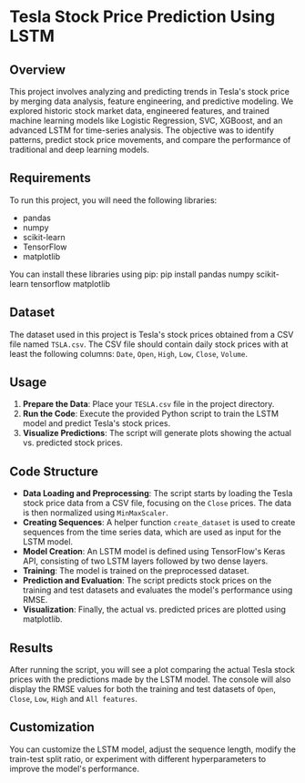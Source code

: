 # Tesla Stock Price Prediction Using LSTM

## Overview
This project involves analyzing and predicting trends in Tesla's stock price by merging data analysis, feature engineering, and predictive modeling. We explored historic stock market data, engineered features, and trained machine learning models like Logistic Regression, SVC, XGBoost, and an advanced LSTM for time-series analysis. The objective was to identify patterns, predict stock price movements, and compare the performance of traditional and deep learning models.

## Requirements
To run this project, you will need the following libraries:
- pandas
- numpy
- scikit-learn
- TensorFlow
- matplotlib

You can install these libraries using pip:
pip install pandas numpy scikit-learn tensorflow matplotlib


## Dataset
The dataset used in this project is Tesla's stock prices obtained from a CSV file named `TSLA.csv`. The CSV file should contain daily stock prices with at least the following columns: `Date`, `Open`, `High`, `Low`, `Close`, `Volume`.

## Usage
1. **Prepare the Data**: Place your `TESLA.csv` file in the project directory.
2. **Run the Code**: Execute the provided Python script to train the LSTM model and predict Tesla's stock prices.
3. **Visualize Predictions**: The script will generate plots showing the actual vs. predicted stock prices.

## Code Structure
- **Data Loading and Preprocessing**: The script starts by loading the Tesla stock price data from a CSV file, focusing on the `Close` prices. The data is then normalized using `MinMaxScaler`.
- **Creating Sequences**: A helper function `create_dataset` is used to create sequences from the time series data, which are used as input for the LSTM model.
- **Model Creation**: An LSTM model is defined using TensorFlow's Keras API, consisting of two LSTM layers followed by two dense layers.
- **Training**: The model is trained on the preprocessed dataset.
- **Prediction and Evaluation**: The script predicts stock prices on the training and test datasets and evaluates the model's performance using RMSE.
- **Visualization**: Finally, the actual vs. predicted prices are plotted using matplotlib.

## Results
After running the script, you will see a plot comparing the actual Tesla stock prices with the predictions made by the LSTM model. The console will also display the RMSE values for both the training and test datasets of `Open`, `Close`, `Low`, `High` and `All features`.


## Customization
You can customize the LSTM model, adjust the sequence length, modify the train-test split ratio, or experiment with different hyperparameters to improve the model's performance.


